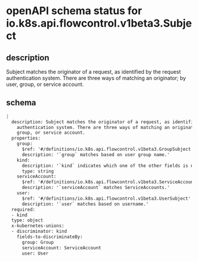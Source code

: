 # openAPI schema status for io.k8s.api.flowcontrol.v1beta3.Subject

## description

Subject matches the originator of a request, as identified by the request authentication system. There are three ways of matching an originator; by user, group, or service account.

## schema

```yaml
|
  description: Subject matches the originator of a request, as identified by the request
    authentication system. There are three ways of matching an originator; by user,
    group, or service account.
  properties:
    group:
      $ref: '#/definitions/io.k8s.api.flowcontrol.v1beta3.GroupSubject'
      description: '`group` matches based on user group name.'
    kind:
      description: '`kind` indicates which one of the other fields is non-empty. Required'
      type: string
    serviceAccount:
      $ref: '#/definitions/io.k8s.api.flowcontrol.v1beta3.ServiceAccountSubject'
      description: '`serviceAccount` matches ServiceAccounts.'
    user:
      $ref: '#/definitions/io.k8s.api.flowcontrol.v1beta3.UserSubject'
      description: '`user` matches based on username.'
  required:
  - kind
  type: object
  x-kubernetes-unions:
  - discriminator: kind
    fields-to-discriminateBy:
      group: Group
      serviceAccount: ServiceAccount
      user: User

```
